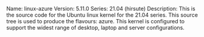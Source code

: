 Name:    linux-azure
Version: 5.11.0
Series:  21.04 (hirsute)
Description:
    This is the source code for the Ubuntu linux kernel for the 21.04 series. This
    source tree is used to produce the flavours: azure.
    This kernel is configured to support the widest range of desktop, laptop and
    server configurations.
